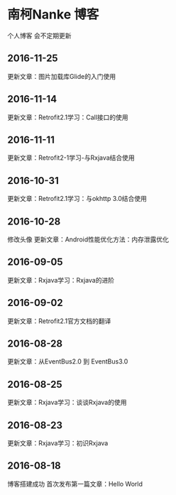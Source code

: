 # 南柯Nanke 博客

个人博客 会不定期更新

## 2016-11-25
更新文章：图片加载库Glide的入门使用

## 2016-11-14
更新文章：Retrofit2.1学习：Call接口的使用

## 2016-11-11
更新文章：Retrofit2-1学习-与Rxjava结合使用

## 2016-10-31
更新文章：Retrofit2.1学习：与okhttp 3.0结合使用

## 2016-10-28
修改头像
更新文章：Android性能优化方法：内存泄露优化

## 2016-09-05
更新文章：Rxjava学习：Rxjava的进阶

## 2016-09-02
更新文章：Retrofit2.1官方文档的翻译

## 2016-08-28
更新文章：从EventBus2.0 到 EventBus3.0

## 2016-08-25
更新文章：Rxjava学习：谈谈Rxjava的使用


## 2016-08-23
更新文章：Rxjava学习：初识Rxjava

## 2016-08-18
 博客搭建成功
 首次发布第一篇文章：Hello World
